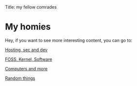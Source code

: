 Title: my fellow comrades

# My homies

Hey, if you want to see more interesting content, you can go to:

[Hosting, sec and dev](https://serial.experiments.network)

[FOSS, Kernel, Software](https://crosscat.me/)

[Computers and more](https://icaropablo.github.io)

[Random things](http://glassnerves.sdf.org/)
